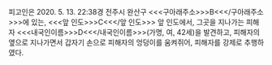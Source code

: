 피고인은 2020. 5. 13. 22:38경 전주시 완산구 <<<구아래주소>>>B<<</구아래주소>>>에 있는, <<<앞 인도>>>C<<</앞 인도>>> 앞 인도에서, 그곳을 지나가는 피해자 <<<내국인이름>>>D<<</내국인이름>>>(가명, 여, 42세)을 발견하고, 피해자의 옆으로 지나가면서 갑자기 손으로 피해자의 엉덩이를 움켜쥐어, 피해자를 강제로 추행하였다.